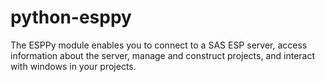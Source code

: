 # python-esppy
The ESPPy module enables you to connect to a SAS ESP server, access information about the server, manage and construct projects, and interact with windows in your projects.

